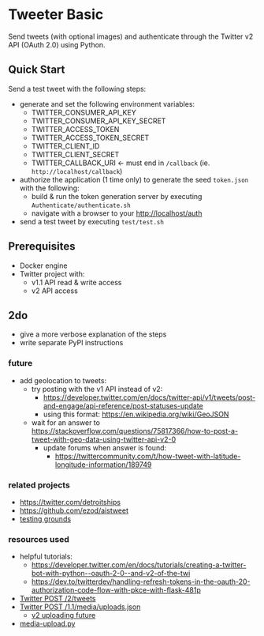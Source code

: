 # Tweeter Basic

Send tweets (with optional images) and authenticate through the Twitter v2 API (OAuth 2.0) using Python.

## Quick Start

Send a test tweet with the following steps:

- generate and set the following environment variables:
  - TWITTER_CONSUMER_API_KEY
  - TWITTER_CONSUMER_API_KEY_SECRET
  - TWITTER_ACCESS_TOKEN
  - TWITTER_ACCESS_TOKEN_SECRET
  - TWITTER_CLIENT_ID
  - TWITTER_CLIENT_SECRET
  - TWITTER_CALLBACK_URI <- must end in `/callback` (ie. `http://localhost/callback`)
- authorize the application (1 time only) to generate the seed `token.json` with the following:
  - build & run the token generation server by executing `Authenticate/authenticate.sh`
  - navigate with a browser to your [http://localhost/auth](http://localhost/auth)
- send a test tweet by executing `test/test.sh`

## Prerequisites

- Docker engine
- Twitter project with: 
  - v1.1 API read & write access
  - v2 API access

## 2do

- give a more verbose explanation of the steps
- write separate PyPI instructions

### future

- add geolocation to tweets:
  - try posting with the v1 API instead of v2:
    - https://developer.twitter.com/en/docs/twitter-api/v1/tweets/post-and-engage/api-reference/post-statuses-update
    - using this format: https://en.wikipedia.org/wiki/GeoJSON
  - wait for an answer to https://stackoverflow.com/questions/75817366/how-to-post-a-tweet-with-geo-data-using-twitter-api-v2-0
    - update forums when answer is found:
      - https://twittercommunity.com/t/how-tweet-with-latitude-longitude-information/189749

### related projects

- https://twitter.com/detroitships
- https://github.com/ezod/aistweet
- [testing grounds](https://twitter.com/HyperB0t)

### resources used

- helpful tutorials:
  - https://developer.twitter.com/en/docs/tutorials/creating-a-twitter-bot-with-python--oauth-2-0--and-v2-of-the-twi
  - https://dev.to/twitterdev/handling-refresh-tokens-in-the-oauth-20-authorization-code-flow-with-pkce-with-flask-481p
- [Twitter POST /2/tweets](https://developer.twitter.com/en/docs/twitter-api/tweets/manage-tweets/api-reference/post-tweets)
- [Twitter POST /1.1/media/uploads.json](https://developer.twitter.com/en/docs/twitter-api/v1/media/upload-media/api-reference/post-media-upload)
  - [v2 uploading future](https://trello.com/c/Zr9zDrJx/109-replacement-of-media-uploads-functionality)
- [media-upload.py](https://gist.github.com/jcipriano/133e44156837360197ba17e7113ddfbc)
